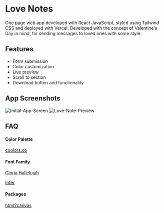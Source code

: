 
# Love Notes

One page web app developed with React JavaScript, styled using Tailwind CSS and deployed with Vercel.
Developed with the concept of Valentine's Day in mind, for sending messages to loved ones with some style.

## Features

- Form submission
- Color customization
- Live preview
- Scroll to section
- Download button and functionality

## App Screenshots
![Initial-App-Screen](https://github.com/user-attachments/assets/4d82e9a2-8e78-45de-806f-629c98e4ef14)
![Love-Note-Preview](https://github.com/user-attachments/assets/21460188-1271-4f44-bdc3-9bf687e988ca)


## FAQ
#### Color Palette
[coolors.co](https://coolors.co/)

#### Font Family
[Gloria Hallelujah](https://fonts.google.com/specimen/Gloria+Hallelujah)

[Inter](https://fonts.google.com/specimen/Inter)

#### Packages
[html2canvas](https://html2canvas.hertzen.com/)
